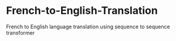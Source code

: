 # French-to-English-Translation
French to English language translation using sequence to sequence transformer
